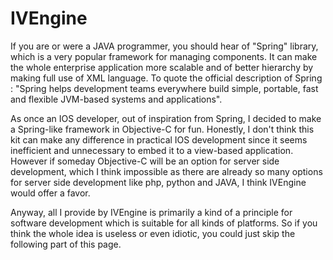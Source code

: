 IVEngine
========

If you are or were a JAVA programmer, you should hear of "Spring" library, which is a very popular framework for managing components. It can make the whole enterprise application more scalable and of better hierarchy by making full use of XML language. To quote the official description of Spring : "Spring helps development teams everywhere build simple, portable,  fast and flexible JVM-based systems and applications".

As once an IOS developer, out of inspiration from Spring,  I decided to make a Spring-like framework in Objective-C for fun. Honestly, I don't think this kit can make any difference in practical IOS development since it seems inefficient and    unnecessary to embed it to a view-based application. However if someday Objective-C will be an option for server side development, which I think impossible as there are already so many options for server side development like php, python and JAVA, I think IVEngine would offer a favor.

Anyway, all I provide by IVEngine is primarily a kind of a principle for software development which is suitable for all kinds of platforms. So if you think the whole idea is useless or even idiotic, you could just skip the following part of this page.
